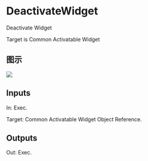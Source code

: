 # DeactivateWidget

Deactivate Widget

Target is Common Activatable Widget

## 图示

![]($-20221218-17340639.png)

## Inputs

In: Exec.

Target: Common Activatable Widget Object Reference.  

## Outputs

Out: Exec.

